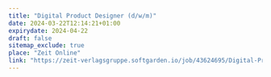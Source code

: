 ```yaml
---
title: "Digital Product Designer (d/w/m)"
date: 2024-03-22T12:14:21+01:00
expirydate: 2024-04-22
draft: false
sitemap_exclude: true
place: "Zeit Online"
link: "https://zeit-verlagsgruppe.softgarden.io/job/43624695/Digital-Product-Designer-d-w-m-ZEIT-ONLINE?l=de"
---
```


